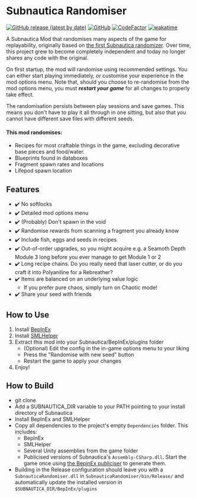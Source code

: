# Subnautica Randomiser

[![GitHub release (latest by date)](https://img.shields.io/github/v/release/tinyhoot/SubnauticaRandomiser)](https://github.com/tinyhoot/SubnauticaRandomiser/releases)
[![GitHub](https://img.shields.io/github/license/tinyhoot/SubnauticaRandomiser)](https://github.com/tinyhoot/SubnauticaRandomiser/blob/master/LICENSE)
[![CodeFactor](https://www.codefactor.io/repository/github/tinyhoot/subnauticarandomiser/badge/master)](https://www.codefactor.io/repository/github/tinyhoot/subnauticarandomiser/overview/master)
[![wakatime](https://wakatime.com/badge/github/tinyhoot/SubnauticaRandomiser.svg)](https://wakatime.com/badge/github/tinyhoot/SubnauticaRandomiser)

A Subnautica Mod that randomises many aspects of the game for replayability, originally based on [the first Subnautica randomizer](https://github.com/stephenengland/SubnauticaRandomizer). Over time, this project grew to become completely independent and today no longer shares any code with the original. 

On first startup, the mod will randomise using recommended settings. You can either start playing immediately, or customise your experience in the mod options menu. Note that, should you choose to re-randomise from the mod options menu, you must _**restart your game**_ for all changes to properly take effect.

The randomisation persists between play sessions and save games. This means you don't have to play it all through in one sitting, but also that you cannot have different save files with different seeds.

#### This mod randomises:
* Recipes for most craftable things in the game, excluding decorative base pieces and food/water.
* Blueprints found in databoxes
* Fragment spawn rates and locations
* Lifepod spawn location

## Features
- ✔️ No softlocks
- ✔️ Detailed mod options menu
- ✔️ (Probably) Don't spawn in the void
- ✔️ Randomise rewards from scanning a fragment you already know
- ✔️ Include fish, eggs and seeds in recipes
- ✔️ Out-of-order upgrades, so you might acquire e.g. a Seamoth Depth Module 3 long before you ever manage to get Module 1 or 2
- ✔️ Long recipe chains. Do you really need that laser cutter, or do you craft it into Polyaniline for a Rebreather?
- ✔️ Items are balanced on an underlying value logic
   - If you prefer pure chaos, simply turn on Chaotic mode!
- ✔️ Share your seed with friends

## How to Use
1. Install [BepInEx](https://www.nexusmods.com/subnautica/mods/1108)
2. Install [SMLHelper](https://www.nexusmods.com/subnautica/mods/113)
3. Extract this mod into your Subnautica/BepInEx/plugins folder
   * (Optional) Edit the config in the in-game options menu to your liking
   * Press the "Randomise with new seed" button
   * Restart the game to apply your changes
4. Enjoy!

## How to Build
* git clone
* Add a SUBNAUTICA_DIR variable to your PATH pointing to your install directory of Subnautica
* Install BepInEx and SMLHelper
* Copy all dependencies to the project's empty `Dependencies` folder. This includes:
  * BepInEx
  * SMLHelper
  * Several Unity assemblies from the game folder
  * Publicised versions of Subnautica's `Assembly-CSharp.dll`. Start the game once using [the BepinEx publiciser](https://github.com/MrPurple6411/Bepinex-Tools/releases/) to generate them.
* Building in the Release configuration should leave you with a `SubnauticaRandomiser.dll` in `SubnauticaRandomiser/bin/Release/` and automatically update the installed version in `$SUBNAUTICA_DIR/BepInEx/plugins`
